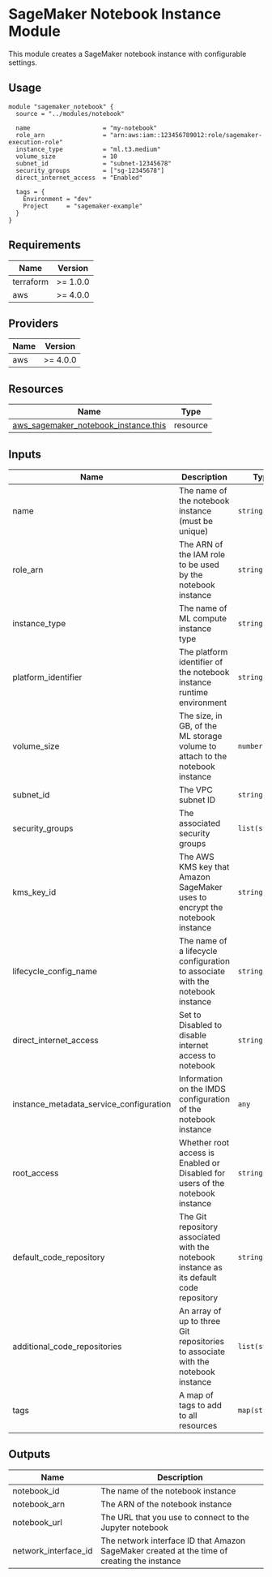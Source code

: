 # SageMaker Notebook Instance Module

This module creates a SageMaker notebook instance with configurable settings.

## Usage

```hcl
module "sagemaker_notebook" {
  source = "../modules/notebook"

  name                    = "my-notebook"
  role_arn                = "arn:aws:iam::123456789012:role/sagemaker-execution-role"
  instance_type           = "ml.t3.medium"
  volume_size             = 10
  subnet_id               = "subnet-12345678"
  security_groups         = ["sg-12345678"]
  direct_internet_access  = "Enabled"
  
  tags = {
    Environment = "dev"
    Project     = "sagemaker-example"
  }
}
```

## Requirements

| Name | Version |
|------|---------|
| terraform | >= 1.0.0 |
| aws | >= 4.0.0 |

## Providers

| Name | Version |
|------|---------|
| aws | >= 4.0.0 |

## Resources

| Name | Type |
|------|------|
| [aws_sagemaker_notebook_instance.this](https://registry.terraform.io/providers/hashicorp/aws/latest/docs/resources/sagemaker_notebook_instance) | resource |

## Inputs

| Name | Description | Type | Default | Required |
|------|-------------|------|---------|:--------:|
| name | The name of the notebook instance (must be unique) | `string` | n/a | yes |
| role_arn | The ARN of the IAM role to be used by the notebook instance | `string` | n/a | yes |
| instance_type | The name of ML compute instance type | `string` | `"ml.t3.medium"` | no |
| platform_identifier | The platform identifier of the notebook instance runtime environment | `string` | `null` | no |
| volume_size | The size, in GB, of the ML storage volume to attach to the notebook instance | `number` | `5` | no |
| subnet_id | The VPC subnet ID | `string` | `null` | no |
| security_groups | The associated security groups | `list(string)` | `null` | no |
| kms_key_id | The AWS KMS key that Amazon SageMaker uses to encrypt the notebook instance | `string` | `null` | no |
| lifecycle_config_name | The name of a lifecycle configuration to associate with the notebook instance | `string` | `null` | no |
| direct_internet_access | Set to Disabled to disable internet access to notebook | `string` | `"Enabled"` | no |
| instance_metadata_service_configuration | Information on the IMDS configuration of the notebook instance | `any` | `null` | no |
| root_access | Whether root access is Enabled or Disabled for users of the notebook instance | `string` | `"Enabled"` | no |
| default_code_repository | The Git repository associated with the notebook instance as its default code repository | `string` | `null` | no |
| additional_code_repositories | An array of up to three Git repositories to associate with the notebook instance | `list(string)` | `null` | no |
| tags | A map of tags to add to all resources | `map(string)` | `{}` | no |

## Outputs

| Name | Description |
|------|-------------|
| notebook_id | The name of the notebook instance |
| notebook_arn | The ARN of the notebook instance |
| notebook_url | The URL that you use to connect to the Jupyter notebook |
| network_interface_id | The network interface ID that Amazon SageMaker created at the time of creating the instance |

